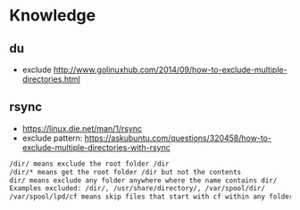 # Knowledge

## du
* exclude http://www.golinuxhub.com/2014/09/how-to-exclude-multiple-directories.html

## rsync
* https://linux.die.net/man/1/rsync
* exclude pattern: https://askubuntu.com/questions/320458/how-to-exclude-multiple-directories-with-rsync
```bash
/dir/ means exclude the root folder /dir
/dir/* means get the root folder /dir but not the contents
dir/ means exclude any folder anywhere where the name contains dir/
Examples excluded: /dir/, /usr/share/directory/, /var/spool/dir/
/var/spool/lpd/cf means skip files that start with cf within any folder within /var/spool/lpd

```
